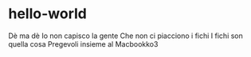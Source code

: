 # hello-world
Dè ma dè
Io non capisco la gente
Che non ci piacciono i fichi
I fichi son quella cosa
Pregevoli insieme al Macbookko3